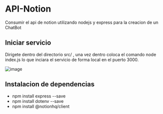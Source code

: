 # API-Notion
Consumir el api de notion utilizando nodejs y express para la creacion de un ChatBot 

## Iniciar servicio 
Dirigete dentro del directorio src/ , una vez dentro coloca el comando node index.js lo que inciara el servicio de forma local en el puerto 3000.

![image](https://github.com/JesusPichon/API-Notion/assets/78553293/891e52d5-d7ad-4114-ac5d-13132cdebcbe)

 
## Instalacion de dependencias 
- npm install express --save 
- npm install dotenv --save
- npm install @notionhq/client



